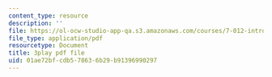 ```yaml
---
content_type: resource
description: ''
file: https://ol-ocw-studio-app-qa.s3.amazonaws.com/courses/7-012-introduction-to-biology-fall-2004/01ae72bfcdb578636b29b91396990297_xGeBSiXoSoA.pdf
file_type: application/pdf
resourcetype: Document
title: 3play pdf file
uid: 01ae72bf-cdb5-7863-6b29-b91396990297
---
```

